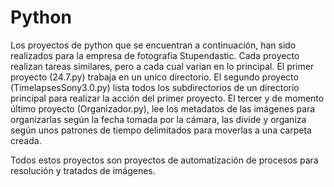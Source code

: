# Python
Los proyectos de python que se encuentran a continuación, han sido realizados para la empresa de fotografia Stupendastic.
Cada proyecto realizan tareas similares, pero a cada cual varian en lo principal.
El primer proyecto (24.7.py) trabaja en un unico directorio.
El segundo proyecto (TimelapsesSony3.0.py) lista todos los subdirectorios de un directorio principal para realizar la acción del primer proyecto.
El tercer y de momento último proyecto (Organizador.py), lee los metadatos de las imágenes para organizarlas según la fecha tomada por la cámara, las divide y organiza según unos patrones de tiempo delimitados para moverlas a una carpeta creada.

Todos estos proyectos son proyectos de automatización de procesos para resolución y tratados de imágenes.
